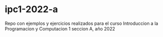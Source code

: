 # ipc1-2022-a
Repo con ejemplos y ejercicios realizados para el curso Introduccion a la Programacion y Computacion 1 seccion A, año 2022
